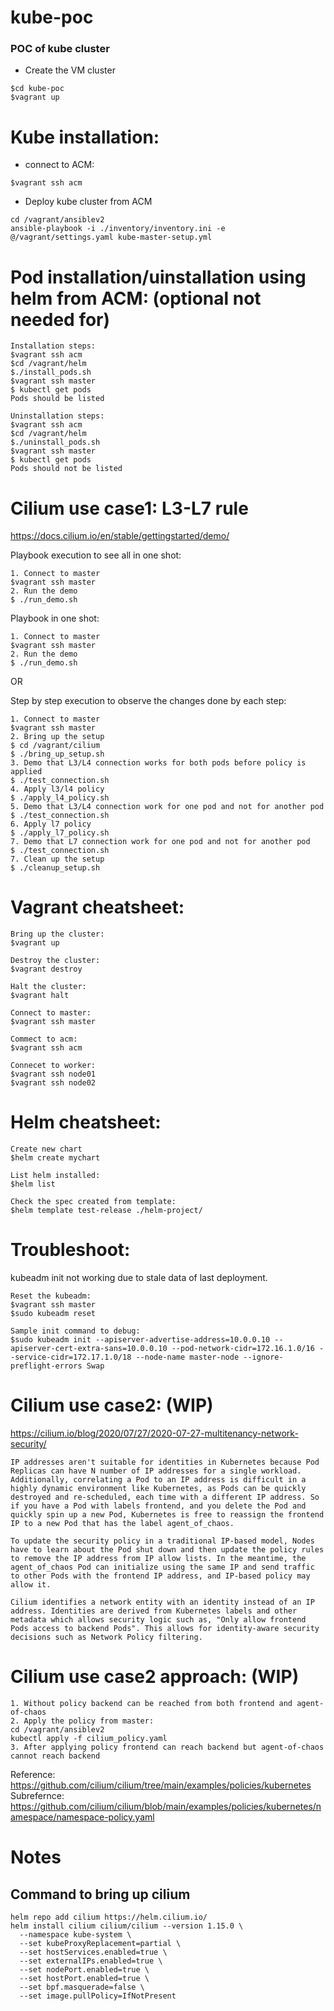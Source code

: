 # kube-poc
### POC of kube cluster

- Create the VM cluster
```
$cd kube-poc
$vagrant up
```


# Kube installation:
- connect to ACM:
```
$vagrant ssh acm
```
- Deploy kube cluster from ACM
```
cd /vagrant/ansiblev2
ansible-playbook -i ./inventory/inventory.ini -e @/vagrant/settings.yaml kube-master-setup.yml
```


# Pod installation/uinstallation using helm from ACM: (optional not needed for)
```
Installation steps:
$vagrant ssh acm
$cd /vagrant/helm
$./install_pods.sh
$vagrant ssh master
$ kubectl get pods
Pods should be listed

Uninstallation steps:
$vagrant ssh acm
$cd /vagrant/helm
$./uninstall_pods.sh
$vagrant ssh master
$ kubectl get pods
Pods should not be listed
```

# Cilium use case1: L3-L7 rule
https://docs.cilium.io/en/stable/gettingstarted/demo/

Playbook execution to see all in one shot:

```
1. Connect to master
$vagrant ssh master
2. Run the demo
$ ./run_demo.sh
```

Playbook in one shot:
```
1. Connect to master
$vagrant ssh master
2. Run the demo
$ ./run_demo.sh
```


OR

Step by step execution to observe the changes done by each step:
```
1. Connect to master
$vagrant ssh master
2. Bring up the setup
$ cd /vagrant/cilium
$ ./bring_up_setup.sh
3. Demo that L3/L4 connection works for both pods before policy is applied
$ ./test_connection.sh
4. Apply l3/l4 policy
$ ./apply_l4_policy.sh
5. Demo that L3/L4 connection work for one pod and not for another pod
$ ./test_connection.sh
6. Apply l7 policy
$ ./apply_l7_policy.sh
7. Demo that L7 connection work for one pod and not for another pod
$ ./test_connection.sh
7. Clean up the setup
$ ./cleanup_setup.sh

```






# Vagrant cheatsheet:
```
Bring up the cluster:
$vagrant up

Destroy the cluster:
$vagrant destroy

Halt the cluster:
$vagrant halt

Connect to master:
$vagrant ssh master

Commect to acm:
$vagrant ssh acm

Connecet to worker:
$vagrant ssh node01
$vagrant ssh node02
```

# Helm cheatsheet:
```
Create new chart
$helm create mychart

List helm installed:
$helm list

Check the spec created from template:
$helm template test-release ./helm-project/
```

# Troubleshoot:
kubeadm init not working due to stale data of last deployment.

```
Reset the kubeadm:
$vagrant ssh master
$sudo kubeadm reset

Sample init command to debug:
$sudo kubeadm init --apiserver-advertise-address=10.0.0.10 --apiserver-cert-extra-sans=10.0.0.10 --pod-network-cidr=172.16.1.0/16 --service-cidr=172.17.1.0/18 --node-name master-node --ignore-preflight-errors Swap
```




# Cilium use case2: (WIP) 
https://cilium.io/blog/2020/07/27/2020-07-27-multitenancy-network-security/
```
IP addresses aren't suitable for identities in Kubernetes because Pod Replicas can have N number of IP addresses for a single workload. Additionally, correlating a Pod to an IP address is difficult in a highly dynamic environment like Kubernetes, as Pods can be quickly destroyed and re-scheduled, each time with a different IP address. So if you have a Pod with labels frontend, and you delete the Pod and quickly spin up a new Pod, Kubernetes is free to reassign the frontend IP to a new Pod that has the label agent_of_chaos.

To update the security policy in a traditional IP-based model, Nodes have to learn about the Pod shut down and then update the policy rules to remove the IP address from IP allow lists. In the meantime, the agent_of_chaos Pod can initialize using the same IP and send traffic to other Pods with the frontend IP address, and IP-based policy may allow it.

Cilium identifies a network entity with an identity instead of an IP address. Identities are derived from Kubernetes labels and other metadata which allows security logic such as, "Only allow frontend Pods access to backend Pods". This allows for identity-aware security decisions such as Network Policy filtering.
```

# Cilium use case2 approach: (WIP) 
```
1. Without policy backend can be reached from both frontend and agent-of-chaos
2. Apply the policy from master:
cd /vagrant/ansiblev2
kubectl apply -f cilium_policy.yaml
3. After applying policy frontend can reach backend but agent-of-chaos cannot reach backend

```
Reference: 
https://github.com/cilium/cilium/tree/main/examples/policies/kubernetes
Subrefernce: 
https://github.com/cilium/cilium/blob/main/examples/policies/kubernetes/namespace/namespace-policy.yaml



# Notes
## Command to bring up cilium
```
helm repo add cilium https://helm.cilium.io/
helm install cilium cilium/cilium --version 1.15.0 \
  --namespace kube-system \
  --set kubeProxyReplacement=partial \
  --set hostServices.enabled=true \
  --set externalIPs.enabled=true \
  --set nodePort.enabled=true \
  --set hostPort.enabled=true \
  --set bpf.masquerade=false \
  --set image.pullPolicy=IfNotPresent
```